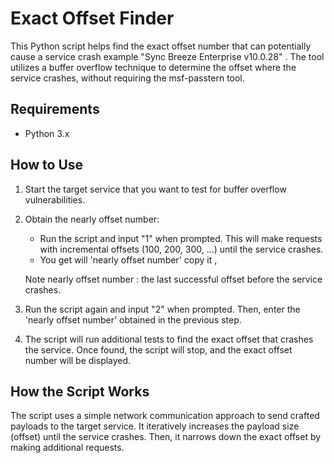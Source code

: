 
# Exact Offset Finder

This Python script helps find the exact offset number that can potentially cause a service crash example "Sync Breeze Enterprise v10.0.28" .
The tool utilizes a buffer overflow technique to determine the offset where the service crashes, without requiring the msf-passtern tool.

## Requirements

- Python 3.x

## How to Use

1. Start the target service that you want to test for buffer overflow vulnerabilities.

2. Obtain the nearly offset number:
   - Run the script and input "1" when prompted. This will make requests with incremental offsets (100, 200, 300, ...) until the service crashes.
   - You get will 'nearly offset number' copy it , 

    Note 
    nearly offset number : the last successful offset before the service crashes.

3. Run the script again and input "2" when prompted. Then, enter the 'nearly offset number' obtained in the previous step.

4. The script will run additional tests to find the exact offset that crashes the service. Once found, the script will stop, and the exact offset number will be displayed.

## How the Script Works

The script uses a simple network communication approach to send crafted payloads to the target service.
It iteratively increases the payload size (offset) until the service crashes.
Then, it narrows down the exact offset by making additional requests.

